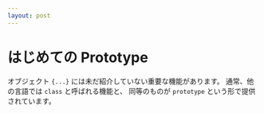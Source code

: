 ```yaml
---
layout: post
---
```


# はじめての Prototype


オブジェクト ``{...}`` には未だ紹介していない重要な機能があります。
通常、他の言語では ``class`` と呼ばれる機能と、
同等のものが ``prototype`` という形で提供されています。
